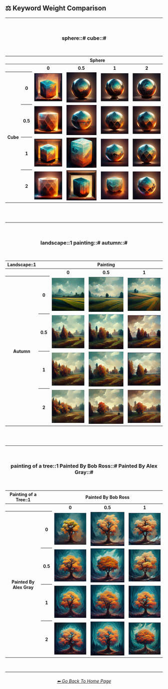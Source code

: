 <h2>⚖ Keyword Weight Comparison</h2>

<hr><!--------------->

<br>

<div align="center">


<h3>sphere::# cube::#</h3>
<br>

<table>
    <tr align=center valign=middle>
        <th></th><th></th>
        <th colspan="4">Sphere</th>
    </tr>
    <tr align=center valign=middle>
        <th></th><th></th>
        <th>0</th>
        <th>0.5</th>
        <th>1</th>
        <th>2</th>
    </tr>
    <tr align=center valign=middle>
        <th rowspan="4">Cube</th>
        <th>0</th>
        <td><img src="https://github.com/willwulfken/MidJourney-Styles-and-Keywords-Reference-Light/blob/text-gui/Images/MJ_V3/Comparison_Page_Images/Keyword_Weight_Comparison/sphere_cube/sphere_0_cube_0.webp?raw=true" width="192" /></td>
        <td><img src="https://github.com/willwulfken/MidJourney-Styles-and-Keywords-Reference-Light/blob/text-gui/Images/MJ_V3/Comparison_Page_Images/Keyword_Weight_Comparison/sphere_cube/sphere_0.5_cube_0.webp?raw=true" width="192" /></td>
        <td><img src="https://github.com/willwulfken/MidJourney-Styles-and-Keywords-Reference-Light/blob/text-gui/Images/MJ_V3/Comparison_Page_Images/Keyword_Weight_Comparison/sphere_cube/sphere_1_cube_0.webp?raw=true" width="192" /></td>
        <td><img src="https://github.com/willwulfken/MidJourney-Styles-and-Keywords-Reference-Light/blob/text-gui/Images/MJ_V3/Comparison_Page_Images/Keyword_Weight_Comparison/sphere_cube/sphere_2_cube_0.webp?raw=true" width="192" /></td>
    </tr>
    <tr align=center valign=middle>
        <th>0.5</th>
        <td><img src="https://github.com/willwulfken/MidJourney-Styles-and-Keywords-Reference-Light/blob/text-gui/Images/MJ_V3/Comparison_Page_Images/Keyword_Weight_Comparison/sphere_cube/sphere_0_cube_0.5.webp?raw=true" width="192" /></td>
        <td><img src="https://github.com/willwulfken/MidJourney-Styles-and-Keywords-Reference-Light/blob/text-gui/Images/MJ_V3/Comparison_Page_Images/Keyword_Weight_Comparison/sphere_cube/sphere_0.5_cube_0.5.webp?raw=true" width="192" /></td>
        <td><img src="https://github.com/willwulfken/MidJourney-Styles-and-Keywords-Reference-Light/blob/text-gui/Images/MJ_V3/Comparison_Page_Images/Keyword_Weight_Comparison/sphere_cube/sphere_1_cube_0.5.webp?raw=true" width="192" /></td>
        <td><img src="https://github.com/willwulfken/MidJourney-Styles-and-Keywords-Reference-Light/blob/text-gui/Images/MJ_V3/Comparison_Page_Images/Keyword_Weight_Comparison/sphere_cube/sphere_2_cube_0.5.webp?raw=true" width="192" /></td>
    </tr>
    <tr align=center valign=middle>
        <th>1</th>
        <td><img src="https://github.com/willwulfken/MidJourney-Styles-and-Keywords-Reference-Light/blob/text-gui/Images/MJ_V3/Comparison_Page_Images/Keyword_Weight_Comparison/sphere_cube/sphere_0_cube_1.webp?raw=true" width="192" /></td>
        <td><img src="https://github.com/willwulfken/MidJourney-Styles-and-Keywords-Reference-Light/blob/text-gui/Images/MJ_V3/Comparison_Page_Images/Keyword_Weight_Comparison/sphere_cube/sphere_0.5_cube_1.webp?raw=true" width="192" /></td>
        <td><img src="https://github.com/willwulfken/MidJourney-Styles-and-Keywords-Reference-Light/blob/text-gui/Images/MJ_V3/Comparison_Page_Images/Keyword_Weight_Comparison/sphere_cube/sphere_1_cube_1.webp?raw=true" width="192" /></td>
        <td><img src="https://github.com/willwulfken/MidJourney-Styles-and-Keywords-Reference-Light/blob/text-gui/Images/MJ_V3/Comparison_Page_Images/Keyword_Weight_Comparison/sphere_cube/sphere_2_cube_1.webp?raw=true" width="192" /></td>
    </tr>
    <tr align=center valign=middle>
        <th>2</th>
        <td><img src="https://github.com/willwulfken/MidJourney-Styles-and-Keywords-Reference-Light/blob/text-gui/Images/MJ_V3/Comparison_Page_Images/Keyword_Weight_Comparison/sphere_cube/sphere_0_cube_2.webp?raw=true" width="192" /></td>
        <td><img src="https://github.com/willwulfken/MidJourney-Styles-and-Keywords-Reference-Light/blob/text-gui/Images/MJ_V3/Comparison_Page_Images/Keyword_Weight_Comparison/sphere_cube/sphere_0.5_cube_2.webp?raw=true" width="192" /></td>
        <td><img src="https://github.com/willwulfken/MidJourney-Styles-and-Keywords-Reference-Light/blob/text-gui/Images/MJ_V3/Comparison_Page_Images/Keyword_Weight_Comparison/sphere_cube/sphere_1_cube_2.webp?raw=true" width="192" /></td>
        <td><img src="https://github.com/willwulfken/MidJourney-Styles-and-Keywords-Reference-Light/blob/text-gui/Images/MJ_V3/Comparison_Page_Images/Keyword_Weight_Comparison/sphere_cube/sphere_2_cube_2.webp?raw=true" width="192" /></td>
    </tr>
</table>

<br><br>
<hr><!--------------->
<br>
<h3>landscape::1 painting::# autumn::#</h3>
<br>

<table>
    <tr align=center valign=middle>
        <th>Landscape::1</th>
        <th></th>
        <th colspan="3">Painting</th>
    </tr>
    <tr align=center valign=middle>
        <th></th><th></th>
        <th>0</th>
        <th>0.5</th>
        <th>1</th>
    </tr>
    <tr align=center valign=middle>
        <th rowspan="4">Autumn</th>
        <th>0</th>
        <td><img src="https://github.com/willwulfken/MidJourney-Styles-and-Keywords-Reference-Light/blob/text-gui/Images/MJ_V3/Comparison_Page_Images/Keyword_Weight_Comparison/landscape_painting_autumn/landscape_1_painting_0_autumn_0.webp?raw=true" width="192" /></td>
        <td><img src="https://github.com/willwulfken/MidJourney-Styles-and-Keywords-Reference-Light/blob/text-gui/Images/MJ_V3/Comparison_Page_Images/Keyword_Weight_Comparison/landscape_painting_autumn/landscape_1_painting_0.5_autumn_0.webp?raw=true" width="192" /></td>
        <td><img src="https://github.com/willwulfken/MidJourney-Styles-and-Keywords-Reference-Light/blob/text-gui/Images/MJ_V3/Comparison_Page_Images/Keyword_Weight_Comparison/landscape_painting_autumn/landscape_1_painting_1_autumn_0.webp?raw=true" width="192" /></td>
    </tr>
    <tr align=center valign=middle>
        <th>0.5</th>
        <td><img src="https://github.com/willwulfken/MidJourney-Styles-and-Keywords-Reference-Light/blob/text-gui/Images/MJ_V3/Comparison_Page_Images/Keyword_Weight_Comparison/landscape_painting_autumn/landscape_1_painting_0_autumn_0.5.webp?raw=true" width="192" /></td>
        <td><img src="https://github.com/willwulfken/MidJourney-Styles-and-Keywords-Reference-Light/blob/text-gui/Images/MJ_V3/Comparison_Page_Images/Keyword_Weight_Comparison/landscape_painting_autumn/landscape_1_painting_0.5_autumn_0.5.webp?raw=true" width="192" /></td>
        <td><img src="https://github.com/willwulfken/MidJourney-Styles-and-Keywords-Reference-Light/blob/text-gui/Images/MJ_V3/Comparison_Page_Images/Keyword_Weight_Comparison/landscape_painting_autumn/landscape_1_painting_1_autumn_0.5.webp?raw=true" width="192" /></td>
    </tr>
    <tr align=center valign=middle>
        <th>1</th>
        <td><img src="https://github.com/willwulfken/MidJourney-Styles-and-Keywords-Reference-Light/blob/text-gui/Images/MJ_V3/Comparison_Page_Images/Keyword_Weight_Comparison/landscape_painting_autumn/landscape_1_painting_0_autumn_1.webp?raw=true" width="192" /></td>
        <td><img src="https://github.com/willwulfken/MidJourney-Styles-and-Keywords-Reference-Light/blob/text-gui/Images/MJ_V3/Comparison_Page_Images/Keyword_Weight_Comparison/landscape_painting_autumn/landscape_1_painting_0.5_autumn_1.webp?raw=true" width="192" /></td>
        <td><img src="https://github.com/willwulfken/MidJourney-Styles-and-Keywords-Reference-Light/blob/text-gui/Images/MJ_V3/Comparison_Page_Images/Keyword_Weight_Comparison/landscape_painting_autumn/landscape_1_painting_1_autumn_1.webp?raw=true" width="192" /></td>
    </tr>
    <tr align=center valign=middle>
        <th>2</th>
        <td><img src="https://github.com/willwulfken/MidJourney-Styles-and-Keywords-Reference-Light/blob/text-gui/Images/MJ_V3/Comparison_Page_Images/Keyword_Weight_Comparison/landscape_painting_autumn/landscape_1_painting_0_autumn_2.webp?raw=true" width="192" /></td>
        <td><img src="https://github.com/willwulfken/MidJourney-Styles-and-Keywords-Reference-Light/blob/text-gui/Images/MJ_V3/Comparison_Page_Images/Keyword_Weight_Comparison/landscape_painting_autumn/landscape_1_painting_0.5_autumn_2.webp?raw=true" width="192" /></td>
        <td><img src="https://github.com/willwulfken/MidJourney-Styles-and-Keywords-Reference-Light/blob/text-gui/Images/MJ_V3/Comparison_Page_Images/Keyword_Weight_Comparison/landscape_painting_autumn/landscape_1_painting_1_autumn_2.webp?raw=true" width="192" /></td>
    </tr>
</table>

<br><br>
<hr><!--------------->

<br>
<h3>painting of a tree::1 Painted By Bob Ross::# Painted By Alex Gray::#</h3>
<br>

<table>
    <tr align=center valign=middle>
        <th>Painting of a Tree::1</th>
        <th></th>
        <th colspan="3">Painted By Bob Ross</th>
    </tr>
    <tr align=center valign=middle>
        <th></th><th></th>
        <th>0</th>
        <th>0.5</th>
        <th>1</th>
    </tr>
    <tr align=center valign=middle>
        <th rowspan="4">Painted By Alex Gray</th>
        <th>0</th>
        <td><img src="https://github.com/willwulfken/MidJourney-Styles-and-Keywords-Reference-Light/blob/text-gui/Images/MJ_V3/Comparison_Page_Images/Keyword_Weight_Comparison/painting_of_a_tree-Painted_By_Bob_Ross-Painted_By_Alex_Gray/paintingofatree_1_BobRoss_0_AlexGray_0.webp?raw=true" width="192" /></td>
        <td><img src="https://github.com/willwulfken/MidJourney-Styles-and-Keywords-Reference-Light/blob/text-gui/Images/MJ_V3/Comparison_Page_Images/Keyword_Weight_Comparison/painting_of_a_tree-Painted_By_Bob_Ross-Painted_By_Alex_Gray/paintingofatree_1_BobRoss_0.5_AlexGray_0.webp?raw=true" width="192" /></td>
        <td><img src="https://github.com/willwulfken/MidJourney-Styles-and-Keywords-Reference-Light/blob/text-gui/Images/MJ_V3/Comparison_Page_Images/Keyword_Weight_Comparison/painting_of_a_tree-Painted_By_Bob_Ross-Painted_By_Alex_Gray/paintingofatree_1_BobRoss_1_AlexGray_0.webp?raw=true" width="192" /></td>
    </tr>
    <tr align=center valign=middle>
        <th>0.5</th>
        <td><img src="https://github.com/willwulfken/MidJourney-Styles-and-Keywords-Reference-Light/blob/text-gui/Images/MJ_V3/Comparison_Page_Images/Keyword_Weight_Comparison/painting_of_a_tree-Painted_By_Bob_Ross-Painted_By_Alex_Gray/paintingofatree_1_BobRoss_0_AlexGray_0.5.webp?raw=true" width="192" /></td>
        <td><img src="https://github.com/willwulfken/MidJourney-Styles-and-Keywords-Reference-Light/blob/text-gui/Images/MJ_V3/Comparison_Page_Images/Keyword_Weight_Comparison/painting_of_a_tree-Painted_By_Bob_Ross-Painted_By_Alex_Gray/paintingofatree_1_BobRoss_0.5_AlexGray_0.5.webp?raw=true" width="192" /></td>
        <td><img src="https://github.com/willwulfken/MidJourney-Styles-and-Keywords-Reference-Light/blob/text-gui/Images/MJ_V3/Comparison_Page_Images/Keyword_Weight_Comparison/painting_of_a_tree-Painted_By_Bob_Ross-Painted_By_Alex_Gray/paintingofatree_1_BobRoss_1_AlexGray_0.5.webp?raw=true" width="192" /></td>
    </tr>
    <tr align=center valign=middle>
        <th>1</th>
        <td><img src="https://github.com/willwulfken/MidJourney-Styles-and-Keywords-Reference-Light/blob/text-gui/Images/MJ_V3/Comparison_Page_Images/Keyword_Weight_Comparison/painting_of_a_tree-Painted_By_Bob_Ross-Painted_By_Alex_Gray/paintingofatree_1_BobRoss_0_AlexGray_1.webp?raw=true" width="192" /></td>
        <td><img src="https://github.com/willwulfken/MidJourney-Styles-and-Keywords-Reference-Light/blob/text-gui/Images/MJ_V3/Comparison_Page_Images/Keyword_Weight_Comparison/painting_of_a_tree-Painted_By_Bob_Ross-Painted_By_Alex_Gray/paintingofatree_1_BobRoss_0.5_AlexGray_1.webp?raw=true" width="192" /></td>
        <td><img src="https://github.com/willwulfken/MidJourney-Styles-and-Keywords-Reference-Light/blob/text-gui/Images/MJ_V3/Comparison_Page_Images/Keyword_Weight_Comparison/painting_of_a_tree-Painted_By_Bob_Ross-Painted_By_Alex_Gray/paintingofatree_1_BobRoss_1_AlexGray_1.webp?raw=true" width="192" /></td>
    </tr>
    <tr align=center valign=middle>
        <th>2</th>
        <td><img src="https://github.com/willwulfken/MidJourney-Styles-and-Keywords-Reference-Light/blob/text-gui/Images/MJ_V3/Comparison_Page_Images/Keyword_Weight_Comparison/painting_of_a_tree-Painted_By_Bob_Ross-Painted_By_Alex_Gray/paintingofatree_1_BobRoss_0_AlexGray_2.webp?raw=true" width="192" /></td>
        <td><img src="https://github.com/willwulfken/MidJourney-Styles-and-Keywords-Reference-Light/blob/text-gui/Images/MJ_V3/Comparison_Page_Images/Keyword_Weight_Comparison/painting_of_a_tree-Painted_By_Bob_Ross-Painted_By_Alex_Gray/paintingofatree_1_BobRoss_0.5_AlexGray_2.webp?raw=true" width="192" /></td>
        <td><img src="https://github.com/willwulfken/MidJourney-Styles-and-Keywords-Reference-Light/blob/text-gui/Images/MJ_V3/Comparison_Page_Images/Keyword_Weight_Comparison/painting_of_a_tree-Painted_By_Bob_Ross-Painted_By_Alex_Gray/paintingofatree_1_BobRoss_1_AlexGray_2.webp?raw=true" width="192" /></td>
    </tr>
</table>



</div>

<br>

<hr><!--------------->
<div align="center">
<h6><a href="https://github.com/willwulfken/MidJourney-Styles-and-Keywords-Reference-Light/blob/text-gui/README.md">⬅ Go Back To Home Page</a></h6>
</div>